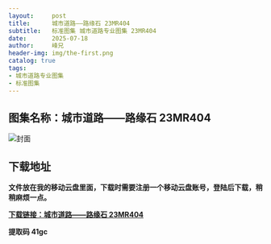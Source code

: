 ```yaml
---
layout:     post
title:      城市道路——路缘石 23MR404
subtitle:   标准图集 城市道路专业图集 23MR404
date:       2025-07-18
author:     峰兄
header-img: img/the-first.png
catalog: true
tags:
- 城市道路专业图集
- 标准图集
---
```

## 图集名称：城市道路——路缘石 23MR404
![封面](https://pic1.imgdb.cn/item/6878b21d58cb8da5c8be5e8c.jpg)


## 下载地址 
**文件放在我的移动云盘里面，下载时需要注册一个移动云盘账号，登陆后下载，稍稍麻烦一点。**  
  
[**下载链接：城市道路——路缘石 23MR404**](https://caiyun.139.com/w/i/2oxwDv2R5ya8i)


**提取码 41gc**


